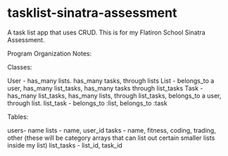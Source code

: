 # tasklist-sinatra-assessment
A task list app that uses CRUD. This is for my Flatiron School Sinatra Assessment. 

Program Organization Notes:

Classes:

User - has_many lists. has_many tasks, through lists
List - belongs_to a user, has_many list_tasks, has_many tasks through list_tasks
Task - has_many list_tasks, has_many lists, through list_tasks,  belongs_to a user, through list.
list_task - belongs_to :list, belongs_to :task


Tables:

users- name
lists - name, user_id
tasks - name, fitness, coding, trading, other (these will be category arrays that can list out certain smaller lists inside my list) 
list_tasks - list_id, task_id
